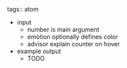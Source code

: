 tags:: atom

- input
	- number is main argument
	- emotion optionally defines color
	- advisor explain counter on hover
- example output
	- TODO